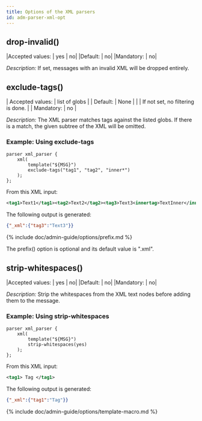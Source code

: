```yaml
---
title: Options of the XML parsers
id: adm-parser-xml-opt
---
```


## drop-invalid()

|Accepted values:   |   yes \| no|
|Default:   |  no|
|Mandatory:  | no|

*Description:* If set, messages with an invalid XML will be dropped entirely.

## exclude-tags()

| Accepted values:    | list of globs                     |
| Default:   | None                              |
|            | If not set, no filtering is done. |
| Mandatory: | no                                |

*Description:* The XML parser matches tags against the listed globs.
If there is a match, the given subtree of the XML will be omitted.

### Example: Using exclude-tags

```config
parser xml_parser {
    xml(
        template("${MSG}")
        exclude-tags("tag1", "tag2", "inner*")
    );
};
```

From this XML input:

```xml
<tag1>Text1</tag1><tag2>Text2</tag2><tag3>Text3<innertag>TextInner</innertag></tag3>
```

The following output is generated:

```json
{"_xml":{"tag3":"Text3"}}
```

{% include doc/admin-guide/options/prefix.md %}

The prefix() option is optional and its default value is \".xml\".

## strip-whitespaces()

|Accepted values: |     yes \| no|
|Default: |    no|
|Mandatory: |  no|

*Description:* Strip the whitespaces from the XML text nodes before adding
them to the message.

### Example: Using strip-whitespaces

```config
parser xml_parser {
    xml(
        template("${MSG}")
        strip-whitespaces(yes)
    );
};
```

From this XML input:

```xml
<tag1> Tag </tag1>
```

The following output is generated:

```json
{"_xml":{"tag1":"Tag"}}
```

{% include doc/admin-guide/options/template-macro.md %}
